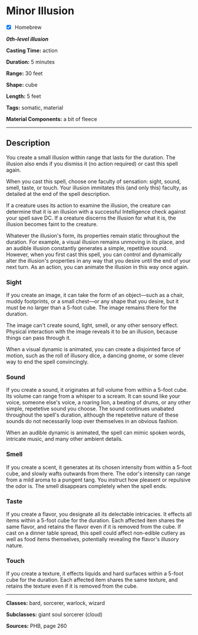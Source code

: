 # Minor Illusion

- [x] Homebrew

***0th-level illusion***

**Casting Time:** action

**Duration:** 5 minutes

**Range:** 30 feet

**Shape:** cube

**Length:** 5 feet

**Tags:** somatic, material

**Material Components:** a bit of fleece

---

## Description
You create a small illusion within range that lasts for the duration.
The illusion also ends if you dismiss it (no action required) or cast this spell again. 

When you cast this spell, choose one faculty of sensation: sight, sound, smell, taste, or touch.
Your illusion immitates this (and only this) faculty, as detailed at the end of the spell description.

If a creature uses its action to examine the illusion, the creature can determine that it is an illusion with a successful Intelligence check against your spell save DC.
If a creature discerns the illusion for what it is, the illusion becomes faint to the creature.

Whatever the illusion's form, its properties remain static throughout the duration.
For example, a visual illusion remains unmoving in its place, and an audible illusion constantly generates a simple, repetitive sound.
However, when you first cast this spell, you can control and dynamically alter the illusion's properties in any way that you desire until the end of your next turn.
As an action, you can animate the illusion in this way once again.

### Sight
If you create an image, it can take the form of an object&mdash;such as a chair, muddy footprints, or a small chest&mdash;or any shape that you desire, but it must be no larger than a 5-foot cube.
The image remains there for the duration.

The image can't create sound, light, smell, or any other sensory effect.
Physical interaction with the image reveals it to be an illusion, because things can pass through it.

When a visual dynamic is animated, you can create a disjointed farce of motion, such as the roll of illusory dice, a dancing gnome, or some clever way to end the spell convincingly.

### Sound
If you create a sound, it originates at full volume from within a 5-foot cube.
Its volume can range from a whisper to a scream.
It can sound like your voice, someone else's voice, a roaring lion, a beating of drums, or any other simple, repetetive sound you choose.
The sound continues unabated throughout the spell's duration, although the repetetive nature of these sounds do not necessarily loop over themselves in an obvious fashion.

When an audible dynamic is animated, the spell can mimic spoken words, intricate music, and many other ambient details.

### Smell
If you create a scent, it generates at its chosen intensity from within a 5-foot cube, and slowly wafts outwards from there.
The odor's intensity can range from a mild aroma to a pungent tang.
You instruct how pleasent or repulsive the odor is.
The smell disappears completely when the spell ends.

### Taste
If you create a flavor, you designate all its delectable intricacies.
It effects all items within a 5-foot cube for the duration.
Each affected item shares the same flavor, and retains the flavor even if it is removed from the cube.
If cast on a dinner table spread, this spell could affect non-edible cutlery as well as food items themselves, potentially revealing the flavor's illusory nature.

### Touch
If you create a texture, it effects liquids and hard surfaces within a 5-foot cube for the duration.
Each affected item shares the same texture, and retains the texture even if it is removed from the cube.

---

**Classes:** bard, sorcerer, warlock, wizard

**Subclasses:** giant soul sorcerer (cloud)

**Sources:** PHB, page 260

<!-- QA pass needed -->
